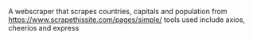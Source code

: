 A webscraper that scrapes countries, capitals and population from https://www.scrapethissite.com/pages/simple/
    tools used include axios, cheerios and express